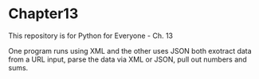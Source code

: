 # Chapter13
This repository is for Python for Everyone - Ch. 13 

One program runs using XML and the other uses JSON 
both exotract data from a URL input, parse the data via XML or JSON,
pull out numbers and sums.

